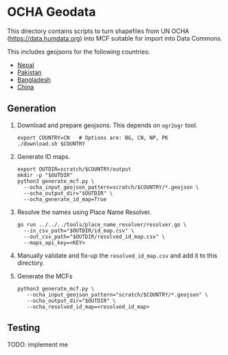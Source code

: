 # OCHA Geodata

This directory contains scripts to turn shapefiles from UN OCHA
(https://data.humdata.org) into MCF suitable for import into Data Commons.

This includes geojsons for the following countries:
* [Nepal](https://data.humdata.org/dataset/administrative-bounadries-of-nepal)
* [Pakistan](https://data.humdata.org/dataset/pakistan-administrative-level-0-1-2-and-3-boundary-polygons-lines-and-central-places)
* [Bangladesh](https://data.humdata.org/dataset/administrative-boundaries-of-bangladesh-as-of-2015#)
* [China](https://data.humdata.org/dataset/cod-ab-chn)

## Generation

1. Download and prepare geojsons.  This depends on `ogr2ogr` tool.

   ```
   export COUNTRY=CN   # Options are: BG, CN, NP, PK
   ./download.sh $COUNTRY
   ```

2. Generate ID maps.

    ```
    export OUTDIR=scratch/$COUNTRY/output
    mkdir -p "$OUTDIR"
    python3 generate_mcf.py \
      --ocha_input_geojson_pattern=scratch/$COUNTRY/*.geojson \
      --ocha_output_dir="$OUTDIR" \
      --ocha_generate_id_map=True
    ```

3. Resolve the names using Place Name Resolver.

   ```
   go run ../../../tools/place_name_resolver/resolver.go \
     --in_csv_path="$OUTDIR/id_map.csv" \
     --out_csv_path="$OUTDIR/resolved_id_map.csv" \
     --maps_api_key=<KEY>
   ```

4. Manually validate and fix-up the `resolved_id_map.csv` and add it to this
   directory.

5. Generate the MCFs

   ```
   python3 generate_mcf.py \
      --ocha_input_geojson_pattern="scratch/$COUNTRY/*.geojson" \
      --ocha_output_dir="$OUTDIR" \
      --ocha_resolved_id_map=<resolved_id_map>
   ```

## Testing

TODO: implement me
